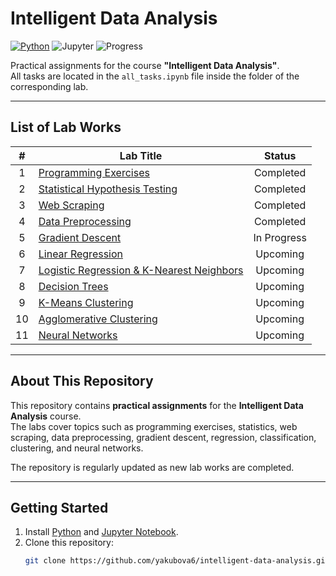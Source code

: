 # Intelligent Data Analysis
[![Python](https://img.shields.io/badge/Python-3776AB?logo=python&logoColor=fff)](#)
![Jupyter](https://img.shields.io/badge/Jupyter-%23ff0000?style=flat&logo=jupyter&logoColor=white)
![Progress](https://img.shields.io/badge/Progress-4%2F11%20Labs-brightgreen)

Practical assignments for the course **"Intelligent Data Analysis"**.  
All tasks are located in the `all_tasks.ipynb` file inside the folder of the corresponding lab.

---

## List of Lab Works

| # | Lab Title | Status |
|:-:|-----------|:------:|
| 1 | [Programming Exercises](./lab1/all_tasks.ipynb) | Completed |
| 2 | [Statistical Hypothesis Testing](./lab2/all_tasks.ipynb) | Completed |
| 3 | [Web Scraping](./lab3/all_tasks.ipynb) | Completed |
| 4 | [Data Preprocessing](./lab4/all_tasks.ipynb) | Completed |
| 5 | [Gradient Descent](./lab5/all_tasks.ipynb) | In Progress |
| 6 | [Linear Regression](./lab6/all_tasks.ipynb) | Upcoming |
| 7 | [Logistic Regression & K-Nearest Neighbors](./lab7/all_tasks.ipynb) | Upcoming |
| 8 | [Decision Trees](./lab8/all_tasks.ipynb) | Upcoming |
| 9 | [K-Means Clustering](./lab9/all_tasks.ipynb) | Upcoming |
| 10 | [Agglomerative Clustering](./lab10/all_tasks.ipynb) | Upcoming |
| 11 | [Neural Networks](./lab11/all_tasks.ipynb) | Upcoming |

---

## About This Repository
This repository contains **practical assignments** for the **Intelligent Data Analysis** course.  
The labs cover topics such as programming exercises, statistics, web scraping, data preprocessing, gradient descent, regression, classification, clustering, and neural networks.  

The repository is regularly updated as new lab works are completed.

---

## Getting Started
1. Install [Python](https://www.python.org/) and [Jupyter Notebook](https://jupyter.org/).
2. Clone this repository:
   ```bash
   git clone https://github.com/yakubova6/intelligent-data-analysis.git
   ```





